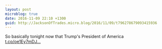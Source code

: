 ```yaml
---
layout: post
microblog: true
date: 2016-11-09 22:10 +1300
guid: http://JacksonOfTrades.micro.blog/2016/11/09/t796278679093415936.html
---
```

So basically tonight now that Trump's President of America [t.co/oe1Ey7mDJ...](https://t.co/oe1Ey7mDJc)
